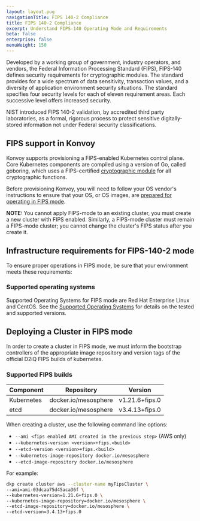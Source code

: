 ```yaml
---
layout: layout.pug
navigationTitle: FIPS 140-2 Compliance
title: FIPS 140-2 Compliance
excerpt: Understand FIPS-140 Operating Mode and Requirements
beta: false
enterprise: false
menuWeight: 150
---
```


Developed by a working group of government, industry operators, and vendors, the Federal Information Processing Standard (FIPS), FIPS-140 defines security requirements for cryptographic modules. The standard provides for a wide spectrum of data sensitivity, transaction values, and a diversity of application environment security situations. The standard specifies four security levels for each of eleven requirement areas. Each successive level offers increased security.

NIST introduced FIPS 140-2 validation, by accredited third party laboratories, as a formal, rigorous process to protect sensitive digitally-stored information not under Federal security classifications.

## FIPS support in Konvoy

Konvoy supports provisioning a FIPS-enabled Kubernetes control plane. Core Kubernetes components are compiled using a version of Go, called goboring, which uses a FIPS-certified [cryptographic module](https://csrc.nist.gov/CSRC/media/projects/cryptographic-module-validation-program/documents/security-policies/140sp3702.pdf) for all cryptographic functions.

Before provisioning Konvoy, you will need to follow your OS vendor's instructions to ensure that your OS, or OS images, are [prepared for operating in FIPS mode](https://access.redhat.com/documentation/en-us/red_hat_enterprise_linux/7/html/security_guide/chap-federal_standards_and_regulations).

<p class="message--note"><strong>NOTE: </strong>You cannot apply FIPS-mode to an existing cluster, you must create a new cluster with FIPS enabled. Similarly, a FIPS-mode cluster must remain a FIPS-mode cluster; you cannot change the cluster's FIPS status after you create it.</p>

## Infrastructure requirements for FIPS-140-2 mode

To ensure proper operations in FIPS mode, be sure that your environment meets these requirements:

### Supported operating systems

Supported Operating Systems for FIPS mode are Red Hat Enterprise Linux and CentOS. See the [Supported Operating Systems](../supported-operating-systems) for details on the tested and supported versions.

## Deploying a Cluster in FIPS mode

In order to create a cluster in FIPS mode, we must inform the bootstrap controllers of the appropriate image repository and version tags of the official D2iQ FIPS builds of kubernetes.

### Supported FIPS builds

| Component  | Repository           | Version        |
|------------|----------------------|----------------|
| Kubernetes | docker.io/mesosphere | v1.21.6+fips.0 |
| etcd       | docker.io/mesosphere | v3.4.13+fips.0 |

When creating a cluster, use the following command line options:

- `--ami <fips enabled AMI created in the previous step>` (AWS only)
- `--kubernetes-version <version>+fips.<build>`
- `--etcd-version <version>+fips.<build>`
- `--kubernetes-image-repository docker.io/mesosphere`
- `--etcd-image-repository docker.io/mesosphere`

For example:

```bash
dkp create cluster aws --cluster-name myFipsCluster \
--ami=ami-03dcaa75d45aca36f \
--kubernetes-version=1.21.6+fips.0 \
--kubernetes-image-repository=docker.io/mesosphere \
--etcd-image-repository=docker.io/mesosphere \
--etcd-version=3.4.13+fips.0
```
